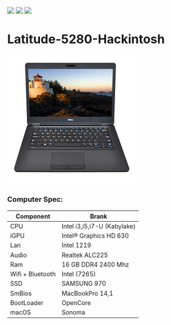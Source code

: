 [![](https://img.shields.io/badge/Gitter%20Ice%20Lake-Chat-informational?style=flat&logo=gitter&logoColor=white&color=ed1965)](https://gitter.im/ICE-LAKE-HACKINTOSH-DEVELOPMENT/community)
[![](https://img.shields.io/badge/EFI-Release-informational?style=flat&logo=apple&logoColor=white&color=9debeb)](https://github.com/Baio1977/EFI-Varie-Hackintosh)
[![](https://img.shields.io/badge/Telegram-HackintoshLifeIT-informational?style=flat&logo=telegram&logoColor=white&color=5fb659)](https://t.me/HackintoshLife_it)

# Latitude-5280-Hackintosh

![Dell](./Screenshot/1.jpg)


### Computer Spec:

| Component        | Brank                              |
| ---------------- | ---------------------------------- |
| CPU              | Intel i3,i5,i7-U (Kabylake)        |
| iGPU             | Intel® Graphics HD 630             |
| Lan              | Intel 1219                         |
| Audio            | Realtek ALC225                     |
| Ram              | 16 GB DDR4 2400 Mhz                |
| Wifi + Bluetooth | Intel (7265)                       |
| SSD              | SAMSUNG 970                        |
| SmBios           | MacBookPro 14,1                    |
| BootLoader       | OpenCore                           |
| macOS            | Sonoma                             |
